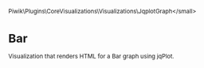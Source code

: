 <small>Piwik\Plugins\CoreVisualizations\Visualizations\JqplotGraph\</small>

Bar
===

Visualization that renders HTML for a Bar graph using jqPlot.
